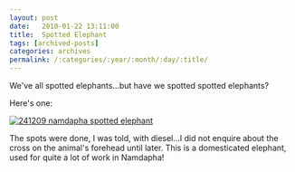 ```yaml
---
layout: post
date:	2010-01-22 13:11:00
title:  Spotted Elephant
tags: [archived-posts]
categories: archives
permalink: /:categories/:year/:month/:day/:title/
---
```

We've all spotted elephants...but have we spotted  spotted elephants?

Here's one:

<a href="http://s967.photobucket.com/albums/ae160/pedoral/?action=view&current=IMG_0716.jpg" target="_blank"><img src="http://i967.photobucket.com/albums/ae160/pedoral/IMG_0716.jpg" border="0" alt="241209 namdapha spotted elephant"></a>


The spots were done, I was told, with diesel...I did not enquire about the cross on the animal's forehead until later. This is a domesticated elephant, used for quite a lot of work in Namdapha!

